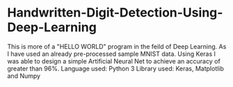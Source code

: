 # Handwritten-Digit-Detection-Using-Deep-Learning
This is more of a "HELLO WORLD" program in the feild of Deep Learning. As I have used an already pre-processed sample MNIST data. Using Keras I was able to design a simple Artificial Neural Net to achieve an accuracy of greater than 96%.
Language used: Python 3
Library used: Keras, Matplotlib and Numpy
 
